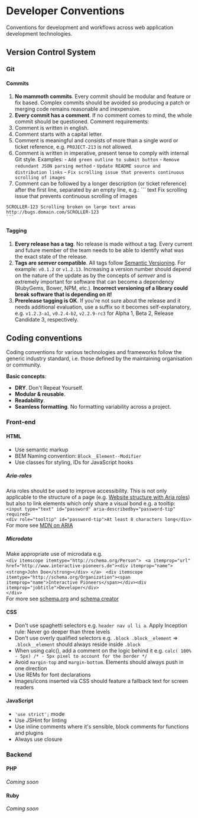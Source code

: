 # Developer Conventions
Conventions for development and workflows across web application development technologies.

## Version Control System
### Git
#### Commits
1. __No mammoth commits__. Every commit should be modular and feature or fix based. Complex
commits should be avoided so producing a patch or merging code remains reasonable and inexpensive.
2. __Every commit has a comment__. If no comment comes to mind, the whole commit should be questioned. Comment requirements:
  1. Comment is written in english.
  2. Comment starts with a capital letter.
  3. Comment is meaningful and consists of more than a single word or ticket reference, e.g. `PROJECT-213` is not allowed.
  4. Comment is written in imperative, present tense to comply with internal Git style. Examples:
    - `Add green outline to submit button`
    - `Remove redundant JSON parsing method`
    - `Update README source and distribution links`
    - `Fix scrolling issue that prevents continuous scrolling of images`
  5. Comment can be followed by a longer description (or ticket reference) after the first line, separated by an empty line, e.g.:
    ``` text
    Fix scrolling issue that prevents continuous scrolling of images

    SCROLLER-123 Scrolling broken on large text areas
    http://bugs.domain.com/SCROLLER-123
    ```

#### Tagging
1. __Every release has a tag__. No release is made without a tag. Every current and future member of the team needs to be able to identify what was the exact state of the release.
2. __Tags are _semver_ compatible__. All tags follow [Semantic Versioning](http://semver.org). For example: `v0.1.2` or `v1.2.13`. Increasing a version number should depend on the nature of the update as by the concepts of _semver_ and is extremely important for software that can become a dependency (RubyGems, Bower, NPM, etc.). __Incorrect versioning of a library could break software that is depending on it!__
3. __Prerelease tagging is OK__. If you're not sure about the release and it needs additional evaluation, use a suffix so it becomes self-explanatory, e.g. `v1.2.3-a1`, `v0.2.4-b2`, `v2.2.9-rc3` for Alpha 1, Beta 2, Release Candidate 3, respectively.

## Coding conventions

Coding conventions for various technologies and frameworks follow the generic industry standard, i.e. those defined by the maintaining organisation or community.

__Basic concepts__:
- __DRY__. Don't Repeat Yourself.
- __Modular & reusable__.
- __Readability__.
- __Seamless formatting__. No formatting variability across a project.

### Front-end
#### HTML
- Use semantic markup
- BEM Naming convention: `Block__Element--Modifier`
- Use classes for styling, IDs for JavaScript hooks
##### Aria-roles
Aria roles should be used to improve accessibility.
This is not only applicable to the structure of a page (e.g. [Website structure with Aria roles](http://www.html5accessibility.com/tests/roles-land.html)) but also to link elements which only share a visual bond e.g. a tooltip:<br>
`<input type="text" id="password" aria-describedby="password-tip" required>`<br>
`<div role="tooltip" id="password-tip">At least 8 characters long</div>`<br>
For more see [MDN on ARIA](https://developer.mozilla.org/en-US/docs/Web/Accessibility/ARIA)

##### Microdata
Make appropriate use of microdata e.g. <br>
`<div itemscope itemtype="http://schema.org/Person">`
&nbsp;&nbsp;`<a itemprop="url" href="http://www.interactive-pioneers.de"><div itemprop="name"><strong>John Doe</strong></div>
</a>`
&nbsp;&nbsp;`<div itemscope itemtype="http://schema.org/Organization"><span itemprop="name">Interactive Pioneers</span></div><div itemprop="jobtitle">Developer</div>`<br>
`</div>`<br>
For more see [schema.org](schema.org) and [schema creator](schema-creator.org)

#### CSS
- Don't use spaghetti selectors e.g. `header nav ul li a`. Apply Inception rule: Never go deeper than three levels
- Don't use overly qualified selectors e.g. `.block .block__element` => `.block__element` should always reside inside `.block`
- When using calc(), add a comment on the logic behind it e.g. `calc( 100% - 5px) /* - 5px pixel to account for the border */`
- Avoid `margin-top` and `margin-bottom`. Elements should always push in one direction
- Use REMs for font declarations
- Images/icons inserted via CSS should feature a fallback text for screen readers

#### JavaScript
- `'use strict';` mode
- Use JSHint for linting
- Use inline comments where it's sensible, block comments for functions and plugins
- Always use closure

### Backend
#### PHP
_Coming soon_
#### Ruby
_Coming soon_
